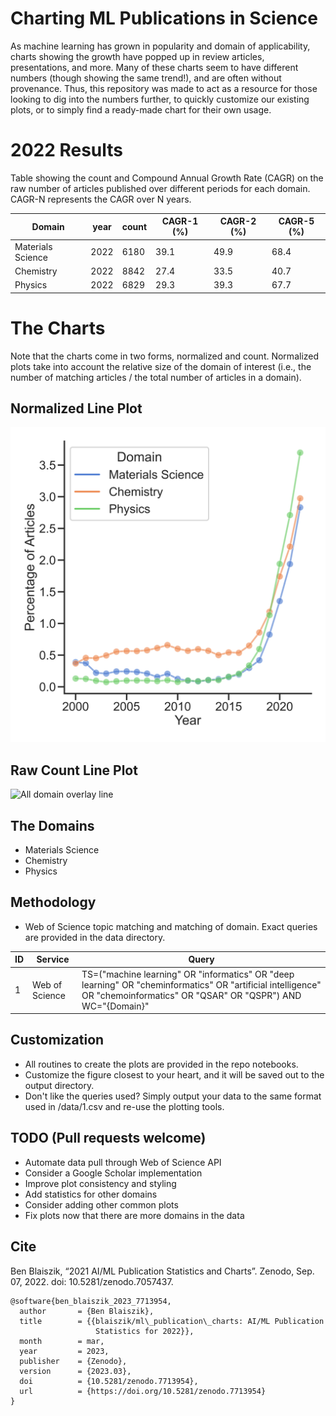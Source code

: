 # Charting ML Publications in Science

As machine learning has grown in popularity and domain of applicability, charts showing the growth have popped up in review articles, presentations, and more.
Many of these charts seem to have different numbers (though showing the same trend!), and are often without provenance. Thus, this repository was made to act as a resource for those looking to dig into the numbers further, to quickly customize our existing plots, or to simply find a ready-made chart for their own usage. 

# 2022 Results
Table showing the count and Compound Annual Growth Rate (CAGR) on the raw number of articles published over different periods for each domain. CAGR-N represents the CAGR over N years. 

| Domain            | year | count | CAGR-1 (%) | CAGR-2 (%) | CAGR-5 (%) |
|-------------------|------|-------|------------|------------|------------|
| Materials Science | 2022 | 6180  | 39.1       | 49.9       | 68.4       |
| Chemistry         | 2022 | 8842  | 27.4       | 33.5       | 40.7       |
| Physics           | 2022 | 6829  | 29.3       | 39.3       | 67.7       |

# The Charts
Note that the charts come in two forms, normalized and count. Normalized plots take into account the relative size of the domain of interest (i.e., the number of matching articles / the total number of articles in a domain).

## Normalized Line Plot
![All domain overlay line](./output/2023-normalized.png)

## Raw Count Line Plot
![All domain overlay line](./output/2023-count.png)


## The Domains
* Materials Science
* Chemistry
* Physics


## Methodology
* Web of Science topic matching and matching of domain. Exact queries are provided in the data directory.

| ID      | Service |Query |
| ----------- |----| ----------- |
| 1           |Web of Science| TS=("machine learning" OR "informatics" OR "deep learning" OR "cheminformatics" OR "artificial intelligence" OR "chemoinformatics" OR "QSAR" OR "QSPR") AND WC="{Domain}"  |


## Customization
* All routines to create the plots are provided in the repo notebooks. 
* Customize the figure closest to your heart, and it will be saved out to the output directory.
* Don't like the queries used? Simply output your data to the same format used in /data/1.csv and re-use the plotting tools.

## TODO (Pull requests welcome)
* Automate data pull through Web of Science API
* Consider a Google Scholar implementation
* Improve plot consistency and styling
* Add statistics for other domains
* Consider adding other common plots
* Fix plots now that there are more domains in the data

## Cite
Ben Blaiszik, “2021 AI/ML Publication Statistics and Charts”. Zenodo, Sep. 07, 2022. doi: 10.5281/zenodo.7057437.

```
@software{ben_blaiszik_2023_7713954,
  author       = {Ben Blaiszik},
  title        = {{blaiszik/ml\_publication\_charts: AI/ML Publication 
                   Statistics for 2022}},
  month        = mar,
  year         = 2023,
  publisher    = {Zenodo},
  version      = {2023.03},
  doi          = {10.5281/zenodo.7713954},
  url          = {https://doi.org/10.5281/zenodo.7713954}
}
```
